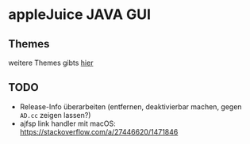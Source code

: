 # appleJuice JAVA GUI


## Themes
weitere Themes gibts [hier](https://github.com/l2fprod/javootoo.com/tree/master/plaf/skinlf/themepacks)

## TODO

- Release-Info überarbeiten (entfernen, deaktivierbar machen, gegen `AD.cc` zeigen lassen?)
- ajfsp link handler mit macOS: https://stackoverflow.com/a/27446620/1471846
